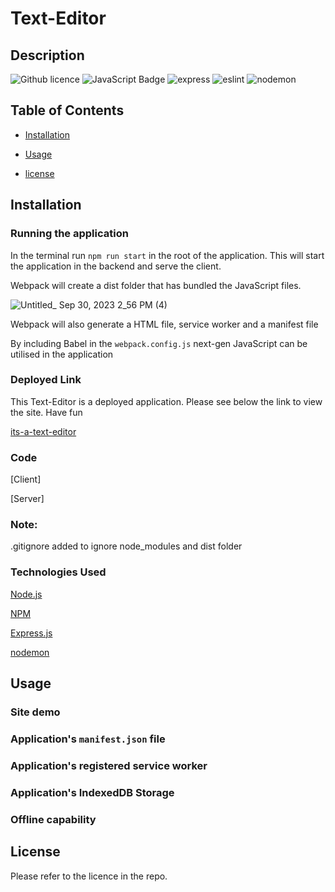 # Text-Editor

## Description

![Github licence](http://img.shields.io/badge/license-MIT-blue.svg)
![JavaScript Badge](https://img.shields.io/badge/JavaScript-100%25-yellow.svg)
![express](https://img.shields.io/badge/express-v4.17.1-orange)
![eslint](https://img.shields.io/badge/eslint-v7.12.1-lightgrey)
![nodemon](https://img.shields.io/badge/nodemon-3.0.1-black)

## Table of Contents

- [Installation](#installation)

- [Usage](#usage)

- [license](#license)

## Installation

### Running the application

In the terminal run `npm run start` in the root of the application. This will start the application in the backend and serve the client. 

Webpack will create a dist folder that has bundled the JavaScript files. 

![Untitled_ Sep 30, 2023 2_56 PM (4)](https://github.com/jarrodbb/Text-Editor/assets/132813348/7e16afae-3814-4688-867c-9e0afcdfd249)

Webpack will also generate a HTML file, service worker and a manifest file

By including Babel in the ```webpack.config.js``` next-gen JavaScript can be utilised in the application


### Deployed Link

This Text-Editor is a deployed application. Please see below the link to view the site. Have fun

[its-a-text-editor](https://its-a-text-editor-6c1743480971.herokuapp.com/)

### Code

[Client]

[Server]

### Note:

.gitignore added to ignore node_modules and dist folder

### Technologies Used

<p><a href="https://nodejs.org/">Node.js</a></p>
<p><a href="https://www.npmjs.com/">NPM</a></p>
<p><a href="https://www.npmjs.com/package/express">Express.js</a></p>
<p><a href="https://nodemon.io/">nodemon</a></p>

## Usage

### Site demo

### Application's `manifest.json` file

### Application's registered service worker

### Application's IndexedDB Storage

### Offline capability

## License

Please refer to the licence in the repo.
